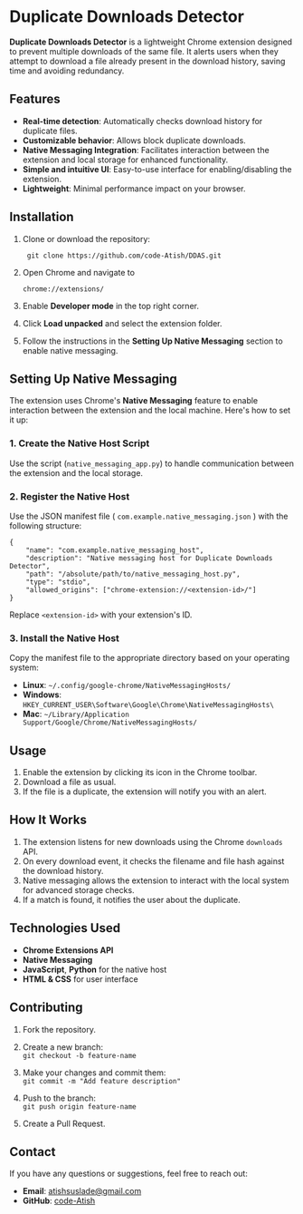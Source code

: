# Duplicate Downloads Detector

**Duplicate Downloads Detector** is a lightweight Chrome extension designed to prevent multiple downloads of the same file. It alerts users when they attempt to download a file already present in the download history, saving time and avoiding redundancy.

## Features
- **Real-time detection**: Automatically checks download history for duplicate files.
- **Customizable behavior**: Allows block duplicate downloads.
- **Native Messaging Integration**: Facilitates interaction between the extension and local storage for enhanced functionality.
- **Simple and intuitive UI**: Easy-to-use interface for enabling/disabling the extension.
- **Lightweight**: Minimal performance impact on your browser.

## Installation

1. Clone or download the repository:  
   ``` 
    git clone https://github.com/code-Atish/DDAS.git
    ```

2. Open Chrome and navigate to  
    ``` 
    chrome://extensions/
    ```

3. Enable **Developer mode** in the top right corner.

4. Click **Load unpacked** and select the extension folder.

5. Follow the instructions in the **Setting Up Native Messaging** section to enable native messaging.

## Setting Up Native Messaging

The extension uses Chrome's **Native Messaging** feature to enable interaction between the extension and the local machine. Here's how to set it up:

### 1. Create the Native Host Script
Use the script  (`native_messaging_app.py`) to handle communication between the extension and the local storage.

### 2. Register the Native Host
Use the JSON manifest file ( `com.example.native_messaging.json` ) with the following structure:

```
{
    "name": "com.example.native_messaging_host",
    "description": "Native messaging host for Duplicate Downloads Detector",
    "path": "/absolute/path/to/native_messaging_host.py",
    "type": "stdio",
    "allowed_origins": ["chrome-extension://<extension-id>/"]
}
```


Replace `<extension-id>` with your extension's ID.

### 3. Install the Native Host
Copy the manifest file to the appropriate directory based on your operating system:  
- **Linux**: `~/.config/google-chrome/NativeMessagingHosts/`  
- **Windows**: `HKEY_CURRENT_USER\Software\Google\Chrome\NativeMessagingHosts\`  
- **Mac**: `~/Library/Application Support/Google/Chrome/NativeMessagingHosts/`



## Usage

1. Enable the extension by clicking its icon in the Chrome toolbar.  
2. Download a file as usual.  
3. If the file is a duplicate, the extension will notify you with an alert.



## How It Works

1. The extension listens for new downloads using the Chrome `downloads` API.  
2. On every download event, it checks the filename and file hash against the download history.  
3. Native messaging allows the extension to interact with the local system for advanced storage checks.  
4. If a match is found, it notifies the user about the duplicate.

## Technologies Used

- **Chrome Extensions API**  
- **Native Messaging**  
- **JavaScript**, **Python** for the native host  
- **HTML & CSS** for user interface  

## Contributing

1. Fork the repository.  
2. Create a new branch:  
   `git checkout -b feature-name`  

3. Make your changes and commit them:  
   `git commit -m "Add feature description"`  

4. Push to the branch:  
   `git push origin feature-name`  

5. Create a Pull Request.



## Contact

If you have any questions or suggestions, feel free to reach out:  
- **Email**: atishsuslade@gmail.com  
- **GitHub**: [code-Atish](https://github.com/code-Atish)



